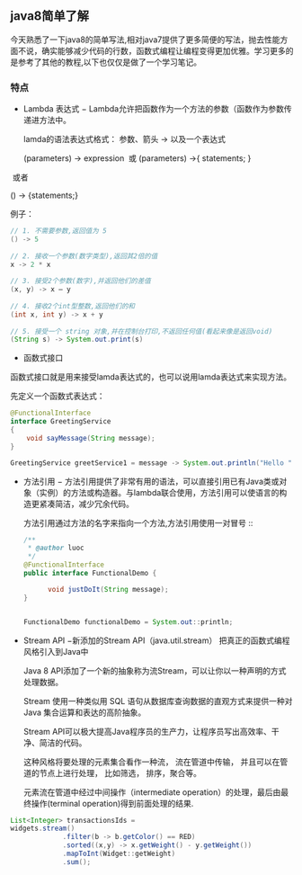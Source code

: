 ## java8简单了解
 今天熟悉了一下java8的简单写法,相对java7提供了更多简便的写法，抛去性能方面不说，确实能够减少代码的行数，函数式编程让编程变得更加优雅。学习更多的是参考了其他的教程,以下也仅仅是做了一个学习笔记。
### 特点
- Lambda 表达式 − Lambda允许把函数作为一个方法的参数（函数作为参数传递进方法中。

  lamda的语法表达式格式： 参数、箭头  ->  以及一个表达式

  (parameters) -> expression
​	或
  (parameters) ->{ statements; }

​	或者

   () -> {statements;}

   例子：

```java
// 1. 不需要参数,返回值为 5  
() -> 5  
  
// 2. 接收一个参数(数字类型),返回其2倍的值  
x -> 2 * x  
  
// 3. 接受2个参数(数字),并返回他们的差值  
(x, y) -> x – y  
  
// 4. 接收2个int型整数,返回他们的和  
(int x, int y) -> x + y  
  
// 5. 接受一个 string 对象,并在控制台打印,不返回任何值(看起来像是返回void)  
(String s) -> System.out.print(s)
```

- 函数式接口

函数式接口就是用来接受lamda表达式的，也可以说用lamda表达式来实现方法。

先定义一个函数式表达式：

```java
@FunctionalInterface
interface GreetingService 
{
    void sayMessage(String message);
}

GreetingService greetService1 = message -> System.out.println("Hello " + message);
```

- 方法引用 − 方法引用提供了非常有用的语法，可以直接引用已有Java类或对象（实例）的方法或构造器。与lambda联合使用，方法引用可以使语言的构造更紧凑简洁，减少冗余代码。

    方法引用通过方法的名字来指向一个方法,方法引用使用一对冒号 ::

  ```java
  /**
   * @author luoc
   */
  @FunctionalInterface
  public interface FunctionalDemo {
  
        void justDoIt(String message);
  }
  
  
  FunctionalDemo functionalDemo = System.out::println;
  ```

- Stream API −新添加的Stream API（java.util.stream） 把真正的函数式编程风格引入到Java中

  Java 8 API添加了一个新的抽象称为流Stream，可以让你以一种声明的方式处理数据。

  Stream 使用一种类似用 SQL 语句从数据库查询数据的直观方式来提供一种对 Java 集合运算和表达的高阶抽象。

  Stream API可以极大提高Java程序员的生产力，让程序员写出高效率、干净、简洁的代码。

  这种风格将要处理的元素集合看作一种流， 流在管道中传输， 并且可以在管道的节点上进行处理， 比如筛选， 排序，聚合等。

  元素流在管道中经过中间操作（intermediate operation）的处理，最后由最终操作(terminal operation)得到前面处理的结果.

```java
List<Integer> transactionsIds = 
widgets.stream()
             .filter(b -> b.getColor() == RED)
             .sorted((x,y) -> x.getWeight() - y.getWeight())
             .mapToInt(Widget::getWeight)
             .sum();
```




    
